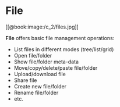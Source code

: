 # File
[[@book:image:/c_2/files.jpg]]


**FIle** offers basic file management operations:

* List files in different modes (tree/list/grid)
* Open file/folder
* Show file/folder meta-data
* Move/copy/delete/paste file/folder
* Upload/download file
* Share file
* Create new file/folder
* Rename file/folder
* etc.